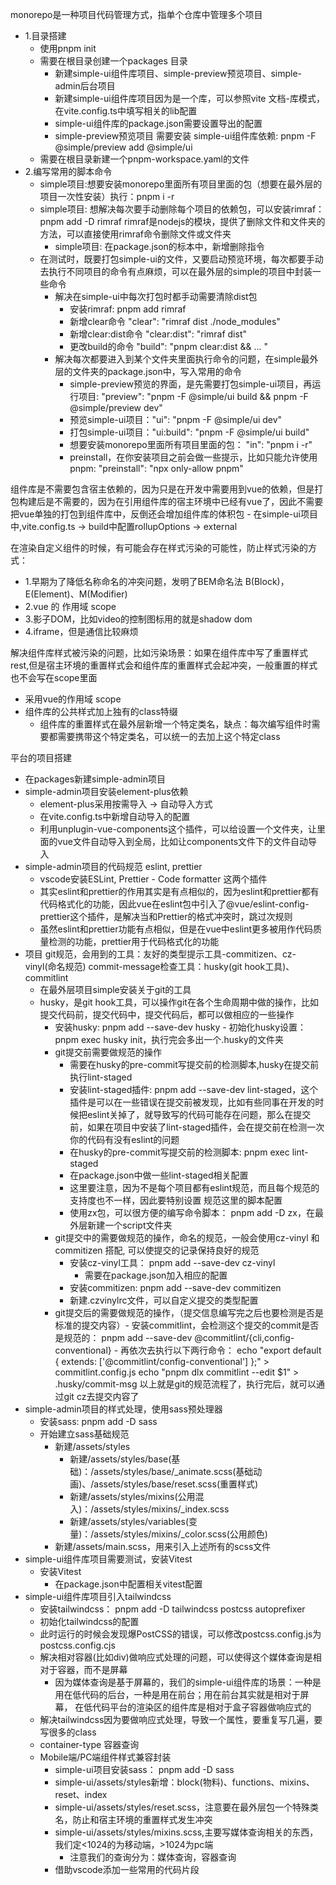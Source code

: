monorepo是一种项目代码管理方式，指单个仓库中管理多个项目

- 1.目录搭建
  - 使用pnpm init
  - 需要在根目录创建一个packages 目录
    - 新建simple-ui组件库项目、simple-preview预览项目、simple-admin后台项目
    - 新建simple-ui组件库项目因为是一个库，可以参照vite 文档-库模式，在vite.config.ts中填写相关的lib配置
    - simple-ui组件库的package.json需要设置导出的配置
    - simple-preview预览项目 需要安装 simple-ui组件库依赖: pnpm -F @simple/preview add @simple/ui
  - 需要在根目录新建一个pnpm-workspace.yaml的文件
- 2.编写常用的脚本命令
  - simple项目:想要安装monorepo里面所有项目里面的包（想要在最外层的项目一次性安装）执行：pnpm i -r
  - simple项目: 想解决每次要手动删除每个项目的依赖包，可以安装rimraf： pnpm add -D rimraf
    rimraf是nodejs的模块，提供了删除文件和文件夹的方法，可以直接使用rimraf命令删除文件或文件夹
    - simple项目: 在package.json的标本中，新增删除指令
  - 在测试时，既要打包simple-ui的文件，又要启动预览环境，每次都要手动去执行不同项目的命令有点麻烦，可以在最外层的simple的项目中封装一些命令
    - 解决在simple-ui中每次打包时都手动需要清除dist包
      - 安装rimraf: pnpm add rimraf
      - 新增clear命令 "clear": "rimraf dist ./node_modules"
      - 新增clear:dist命令 "clear:dist": "rimraf dist"
      - 更改build的命令 "build": "pnpm clear:dist && ... "
    - 解决每次都要进入到某个文件夹里面执行命令的问题，在simple最外层的文件夹的package.json中，写入常用的命令
      - simple-preview预览的界面，是先需要打包simple-ui项目，再运行项目: "preview": "pnpm -F @simple/ui build && pnpm -F @simple/preview dev"
      - 预览simple-ui项目："ui": "pnpm -F @simple/ui dev"
      - 打包simple-ui项目："ui:build": "pnpm -F @simple/ui build"
      - 想要安装monorepo里面所有项目里面的包： "in": "pnpm i -r"
      - preinstall，在你安装项目之前会做一些提示，比如只能允许使用pnpm: "preinstall": "npx only-allow pnpm"

组件库是不需要包含宿主依赖的，因为只是在开发中需要用到vue的依赖，但是打包构建后是不需要的，因为在引用组件库的宿主环境中已经有vue了，因此不需要把vue单独的打包到组件库中，反倒还会增加组件库的体积包 - 在simple-ui项目中,vite.config.ts -> build中配置rollupOptions -> external

在渲染自定义组件的时候，有可能会存在样式污染的可能性，防止样式污染的方式：

- 1.早期为了降低名称命名的冲突问题，发明了BEM命名法 B(Block)，E(Element)、M(Modifier)
- 2.vue 的 作用域 scope
- 3.影子DOM，比如video的控制图标用的就是shadow dom
- 4.iframe，但是通信比较麻烦

解决组件库样式被污染的问题，比如污染场景：如果在组件库中写了重置样式rest,但是宿主环境的重置样式会和组件库的重置样式会起冲突，一般重置的样式也不会写在scope里面

- 采用vue的作用域 scope
- 组件库的公共样式加上独有的class特缀
  - 组件库的重置样式在最外层新增一个特定类名，缺点：每次编写组件时需要都需要携带这个特定类名，可以统一的去加上这个特定class

平台的项目搭建

- 在packages新建simple-admin项目
- simple-admin项目安装element-plus依赖
  - element-plus采用按需导入 -> 自动导入方式
  - 在vite.config.ts中新增自动导入的配置
  - 利用unplugin-vue-components这个插件，可以给设置一个文件夹，让里面的vue文件自动导入到全局，比如让components文件下的文件自动导入
- simple-admin项目的代码规范 eslint, prettier
  - vscode安装ESLint, Prettier - Code formatter 这两个插件
  - 其实eslint和prettier的作用其实是有点相似的，因为eslint和prettier都有代码格式化的功能，因此vue在eslint包中引入了@vue/eslint-config-prettier这个插件，是解决当和Prettier的格式冲突时，跳过次规则
  - 虽然eslint和prettier功能有点相似，但是在vue中eslint更多被用作代码质量检测的功能，prettier用于代码格式化的功能
- 项目 git规范，会用到的工具：友好的类型提示工具-commitizen、cz-vinyl(命名规范) commit-message检查工具：husky(git hook工具)、commitlint
  - 在最外层项目simple安装关于git的工具
  - husky，是git hook工具，可以操作git在各个生命周期中做的操作，比如提交代码前，提交代码中，提交代码后，都可以做相应的一些操作
    - 安装husky: pnpm add --save-dev husky - 初始化husky设置： pnpm exec husky init，执行完会多出一个.husky的文件夹
    - git提交前需要做规范的操作
      - 需要在husky的pre-commit写提交前的检测脚本,husky在提交前执行lint-staged
      - 安装lint-staged插件: pnpm add --save-dev lint-staged，这个插件是可以在一些错误在提交前被发现，比如有些同事在开发的时候把eslint关掉了，就导致写的代码可能存在问题，那么在提交前，如果在项目中安装了lint-staged插件，会在提交前在检测一次你的代码有没有eslint的问题
      - 在husky的pre-commit写提交前的检测脚本: pnpm exec lint-staged
      - 在package.json中做一些lint-staged相关配置
      - 这里要注意，因为不是每个项目都有eslint规范，而且每个规范的支持度也不一样，因此要特别设置 规范这里的脚本配置
      - 使用zx包，可以很方便的编写命令脚本： pnpm add -D zx，在最外层新建一个script文件夹
    - git提交中的需要做规范的操作，命名的规范，一般会使用cz-vinyl 和 commitizen 搭配, 可以使提交的记录保持良好的规范
      - 安装cz-vinyl工具： pnpm add --save-dev cz-vinyl
        - 需要在package.json加入相应的配置
      - 安装commitizen: pnpm add --save-dev commitizen
      - 新建.czvinylrc文件，可以自定义提交的类型配置
    - git提交后的需要做规范的操作，（提交信息编写完之后也要检测是否是标准的提交内容）- 安装commitlint，会检测这个提交的commit是否是规范的： pnpm add --save-dev @commitlint/{cli,config-conventional} - 再依次去执行以下两行命令：
      echo "export default { extends: ['@commitlint/config-conventional'] };" > commitlint.config.js
      echo "pnpm dlx commitlint --edit \$1" > .husky/commit-msg
      以上就是git的规范流程了，执行完后，就可以通过git cz去提交内容了
- simple-admin项目的样式处理，使用sass预处理器
  - 安装sass: pnpm add -D sass
  - 开始建立sass基础规范
    - 新建/assets/styles
      - 新建/assets/styles/base(基础)：/assets/styles/base/\_animate.scss(基础动画)、/assets/styles/base/reset.scss(重置样式)
      - 新建/assets/styles/mixins(公用混入)：/assets/styles/mixins/\_index.scss
      - 新建/assets/styles/variables(变量)：/assets/styles/mixins/\_color.scss(公用颜色)
    - 新建/assets/main.scss，用来引入上述所有的scss文件
- simple-ui组件库项目需要测试，安装Vitest
  - 安装Vitest
    - 在package.json中配置相关vitest配置
- simple-ui组件库项目引入tailwindcss
  - 安装tailwindcss： pnpm add -D tailwindcss postcss autoprefixer
  - 初始化tailwindcss的配置
  - 此时运行的时候会发现爆PostCSS的错误，可以修改postcss.config.js为postcss.config.cjs
  - 解决相对容器(比如div)做响应式处理的问题，可以使得这个媒体查询是相对于容器，而不是屏幕
    - 因为媒体查询是基于屏幕的，我们的simple-ui组件库的场景：一种是用在低代码的后台，一种是用在前台；用在前台其实就是相对于屏幕，
      在低代码平台的渲染区的组件库是相对于盒子容器做响应式的
  - 解决tailwindcss因为要做响应式处理，导致一个属性，要重复写几遍，要写很多的class
  - container-type 容器查询
  - Mobile端/PC端组件样式兼容封装
    - simple-ui项目安装sass： pnpm add -D sass
    - simple-ui/assets/styles新增：block(物料)、functions、mixins、reset、index
    - simple-ui/assets/styles/reset.scss，注意要在最外层包一个特殊类名，防止和宿主环境的重置样式发生冲突
    - simple-ui/assets/styles/mixins.scss,主要写媒体查询相关的东西，我们定<1024的为移动端，>1024为pc端
      - 注意我们的查询分为：媒体查询，容器查询
    - 借助vscode添加一些常用的代码片段
